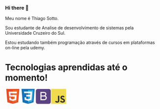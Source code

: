 ### Hi there 👋
Meu nome é Thiago Sotto.

Sou estudante de Analise de desenvolvimento de sistemas pela Universidade Cruzeiro do Sul.

Estou estudando também programação através de cursos em plataformas on-line pela udemy.

# Tecnologias aprendidas até o momento!

<img src="https://github.com/devicons/devicon/blob/master/icons/html5/html5-original.svg" alt="html" width="50"/><img src="https://github.com/devicons/devicon/blob/master/icons/css3/css3-original.svg" alt="css" width="50"/><img src="https://github.com/devicons/devicon/blob/9f4f5cdb393299a81125eb5127929ea7bfe42889/icons/bootstrap/bootstrap-plain.svg" alt="css" width="50"/><img src="https://github.com/devicons/devicon/blob/9f4f5cdb393299a81125eb5127929ea7bfe42889/icons/javascript/javascript-original.svg" alt="css" width="50"/>
